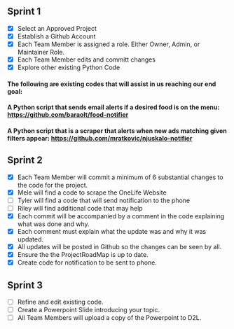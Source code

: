 ## Sprint 1
- [x] Select an Approved Project 
- [x] Establish a Github Account 
- [x] Each Team Member is assigned a role. Either Owner, Admin, or Maintainer Role.
- [x] Each Team Member edits and committ changes
- [x] Explore other existing Python Code 

#### The following are existing codes that will assist in us reaching our end goal: 
#### A Python script that sends email alerts if a desired food is on the menu: https://github.com/baraolt/food-notifier
#### A Python script that is a scraper that alerts when new ads matching given filters appear: https://github.com/mratkovic/njuskalo-notifier

## Sprint 2 
- [x] Each Team Member will commit a minimum of 6 substantial changes to the code for the project. 
- [x] Mele will find a code to scrape the OneLife Website 
- [ ] Tyler will find a code that will send notification to the phone 
- [ ] Riley will find additional code that may help
- [x] Each commit will be accompanied by a comment in the code explaining what was done and why. 
- [x] Each comment must explain what the update was and why it was updated. 
- [x] All updates will be posted in Github so the changes can be seen by all. 
- [x] Ensure the the ProjectRoadMap is up to date. 
- [x] Create code for notification to be sent to phone.

## Sprint 3 
- [ ] Refine and edit existing code. 
- [ ] Create a Powerpoint Slide introducing your topic. 
- [ ] All Team Members will upload a copy of the Powerpoint to D2L.
